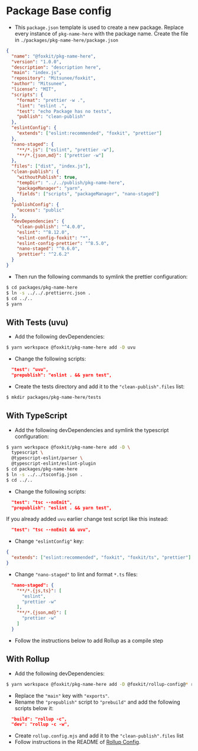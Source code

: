 # Package Base config

- This `package.json` template is used to create a new package. Replace every instance of `pkg-name-here` with the package name. Create the file in `./packages/pkg-name-here/package.json`

```json
{
  "name": "@foxkit/pkg-name-here",
  "version": "1.0.0",
  "description": "description here",
  "main": "index.js",
  "repository": "Mitsunee/foxkit",
  "author": "Mitsunee",
  "license": "MIT",
  "scripts": {
    "format": "prettier -w .",
    "lint": "eslint .",
    "test": "echo Package has no tests",
    "publish": "clean-publish"
  },
  "eslintConfig": {
    "extends": ["eslint:recommended", "foxkit", "prettier"]
  },
  "nano-staged": {
    "**/*.js": ["eslint", "prettier -w"],
    "**/*.{json,md}": ["prettier -w"]
  },
  "files": ["dist", "index.js"],
  "clean-publish": {
    "withoutPublish": true,
    "tempDir": "../../publish/pkg-name-here",
    "packageManager": "yarn",
    "fields": ["scripts", "packageManager", "nano-staged"]
  },
  "publishConfig": {
    "access": "public"
  },
  "devDependencies": {
    "clean-publish": "^4.0.0",
    "eslint": "^8.12.0",
    "eslint-config-foxkit": "*",
    "eslint-config-prettier": "^8.5.0",
    "nano-staged": "^0.6.0",
    "prettier": "^2.6.2"
  }
}
```

- Then run the following commands to symlink the prettier configuration:

```sh
$ cd packages/pkg-name-here
$ ln -s ../../.prettierrc.json .
$ cd ../..
$ yarn
```

## With Tests (uvu)

- Add the following devDependencies:

```sh
$ yarn workspace @foxkit/pkg-name-here add -D uvu
```

- Change the following scripts:

```json
  "test": "uvu",
  "prepublish": "eslint . && yarn test",
```

- Create the tests directory and add it to the `"clean-publish".files` list:

```sh
$ mkdir packages/pkg-name-here/tests
```

## With TypeScript

- Add the following devDependencies and symlink the typescript configuration:

```sh
$ yarn workspace @foxkit/pkg-name-here add -D \
  typescript \
  @typescript-eslint/parser \
  @typescript-eslint/eslint-plugin
$ cd packages/pkg-name-here
$ ln -s ../../tsconfig.json .
$ cd ../..
```

- Change the following scripts:

```json
  "test": "tsc --noEmit",
  "prepublish": "eslint . && yarn test",
```

If you already added `uvu` earlier change test script like this instead:

```json
  "test": "tsc --noEmit && uvu",
```

- Change `"eslintConfig"` key:

```json
{
  "extends": ["eslint:recommended", "foxkit", "foxkit/ts", "prettier"]
}
```

- Change `"nano-staged"` to lint and format `*.ts` files:

```json
  "nano-staged": {
    "**/*.{js,ts}": [
      "eslint",
      "prettier -w"
    ],
    "**/*.{json,md}": [
      "prettier -w"
    ]
  }
```

- Follow the instructions below to add Rollup as a compile step

## With Rollup

- Add the following devDependencies:

```sh
$ yarn workspace @foxkit/pkg-name-here add -D @foxkit/rollup-config@* rollup
```

- Replace the `"main"` key with `"exports"`.
- Rename the `"prepublish"` script to `"prebuild"` and add the following scripts below it:

```json
  "build": "rollup -c",
  "dev": "rollup -c -w",
```

- Create `rollup.config.mjs` and add it to the `"clean-publish".files` list
- Follow instructions in the README of [Rollup Config](../packages/rollup-config/README.md).
